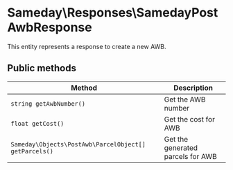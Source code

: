 # Sameday\Responses\SamedayPostAwbResponse

This entity represents a response to create a new AWB.

## Public methods

| Method | Description |
| ------------- | ------------- |
| `string getAwbNumber()` | Get the AWB number |
| `float getCost()` | Get the cost for AWB |
| `Sameday\Objects\PostAwb\ParcelObject[] getParcels()` | Get the generated parcels for AWB |

